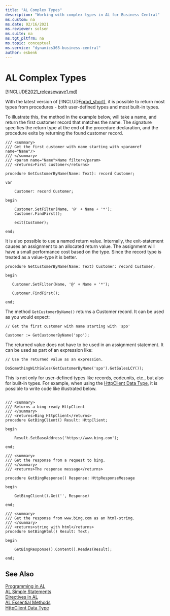 ```yaml
---
title: "AL Complex Types"
description: "Working with complex types in AL for Business Central"
ms.custom: na
ms.date: 02/16/2021
ms.reviewer: solsen
ms.suite: na
ms.tgt_pltfrm: na
ms.topic: conceptual
ms.service: "dynamics365-business-central"
author: esbenk
---
```


# AL Complex Types

[!INCLUDE[2021_releasewave1.md](../includes/2021_releasewave1.md)]

With the latest version of [!INCLUDE[prod_short](includes/prod_short.md)], it is possible to return most types from procedures - both user-defined types and most built-in types.

To illustrate this, the method in the example below, will take a name, and return the first customer record that matches the name. The signature specifies the return type at the end of the procedure declaration, and the procedure exits by returning the found customer record.

```al
/// <summary> 
/// Get the first customer with name starting with <paramref name="Name"/> 
/// </summary> 
/// <param name="Name">Name filter</param> 
/// <returns>First customer</returns> 

procedure GetCustomerByName(Name: Text): record Customer;

var

    Customer: record Customer;

begin

    Customer.SetFilter(Name, '@' + Name + '*');
    Customer.FindFirst();

    exit(Customer);

end;
```
 
It is also possible to use a named return value. Internally, the exit-statement causes an assignment to an allocated return value. The assignment will have a small performance cost based on the type. Since the record type is treated as a value-type it is better.  

```al
procedure GetCustomerByName(Name: Text) Customer: record Customer; 

begin 

   Customer.SetFilter(Name, '@' + Name + '*'); 

   Customer.FindFirst(); 

end; 

```
 
The method `GetCustomerByName()` returns a Customer record. It can be used as you would expect: 

```al
// Get the first customer with name starting with 'spo' 

Customer := GetCustomerByName('spo'); 
```

The returned value does not have to be used in an assignment statement. It can be used as part of an expression like: 

```al
// Use the returned value as an expression. 

DoSomethingWithSales(GetCustomerByName('spo').GetSalesLCY()); 
```
 
This is not only for user-defined types like records, codeunits, etc., but also for built-in types. For example, when using the [HttpClient Data Type](methods-auto/httpclient/httpclient-data-type.md), it is possible to write code like illustrated below.

```al

/// <summary> 
/// Returns a bing-ready HttpClient 
/// </summary> 
/// <returns>Bing HttpClient</returns> 
procedure GetBingClient() Result: HttpClient;

begin

    Result.SetBaseAddress('https://www.bing.com');

end;

/// <summary> 
/// Get the response from a request to bing. 
/// </summary> 
/// <returns>The response message</returns> 

procedure GetBingResponse() Response: HttpResponseMessage

begin

    GetBingClient().Get('', Response)

end;

/// <summary> 
/// Get the response from www.bing.com as an html-string.  
/// </summary> 
/// <returns>string with html</returns> 
procedure GetBingHtml() Result: Text;

begin

    GetBingResponse().Content().ReadAs(Result);

end;
```

## See Also

[Programming in AL](devenv-programming-in-al.md)  
[AL Simple Statements](devenv-al-simple-statements.md)  
[Directives in AL](directives/devenv-directives-in-al.md)  
[AL Essential Methods](devenv-essential-al-methods.md)  
[HttpClient Data Type](methods-auto/httpclient/httpclient-data-type.md)
